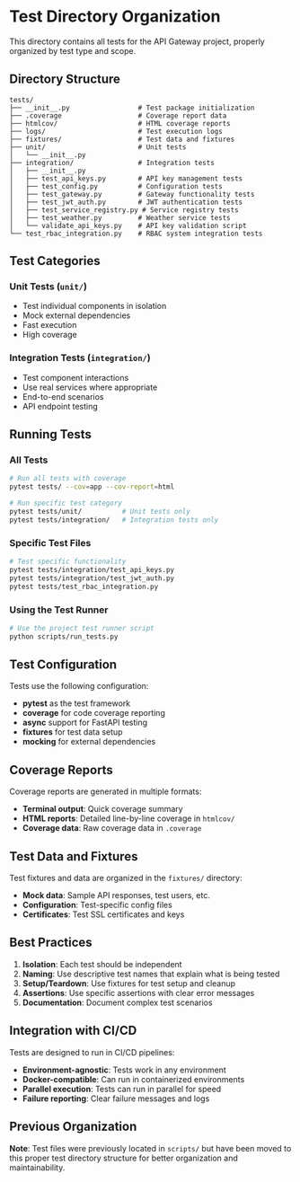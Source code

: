 # Test Directory Organization

This directory contains all tests for the API Gateway project, properly organized by test type and scope.

## Directory Structure

```
tests/
├── __init__.py                 # Test package initialization
├── .coverage                   # Coverage report data
├── htmlcov/                    # HTML coverage reports
├── logs/                       # Test execution logs
├── fixtures/                   # Test data and fixtures
├── unit/                       # Unit tests
│   └── __init__.py
├── integration/                # Integration tests
│   ├── __init__.py
│   ├── test_api_keys.py        # API key management tests
│   ├── test_config.py          # Configuration tests
│   ├── test_gateway.py         # Gateway functionality tests
│   ├── test_jwt_auth.py        # JWT authentication tests
│   ├── test_service_registry.py # Service registry tests
│   ├── test_weather.py         # Weather service tests
│   └── validate_api_keys.py    # API key validation script
└── test_rbac_integration.py    # RBAC system integration tests
```

## Test Categories

### Unit Tests (`unit/`)
- Test individual components in isolation
- Mock external dependencies
- Fast execution
- High coverage

### Integration Tests (`integration/`)
- Test component interactions
- Use real services where appropriate
- End-to-end scenarios
- API endpoint testing

## Running Tests

### All Tests
```bash
# Run all tests with coverage
pytest tests/ --cov=app --cov-report=html

# Run specific test category
pytest tests/unit/          # Unit tests only
pytest tests/integration/   # Integration tests only
```

### Specific Test Files
```bash
# Test specific functionality
pytest tests/integration/test_api_keys.py
pytest tests/integration/test_jwt_auth.py
pytest tests/test_rbac_integration.py
```

### Using the Test Runner
```bash
# Use the project test runner script
python scripts/run_tests.py
```

## Test Configuration

Tests use the following configuration:
- **pytest** as the test framework
- **coverage** for code coverage reporting
- **async** support for FastAPI testing
- **fixtures** for test data setup
- **mocking** for external dependencies

## Coverage Reports

Coverage reports are generated in multiple formats:
- **Terminal output**: Quick coverage summary
- **HTML reports**: Detailed line-by-line coverage in `htmlcov/`
- **Coverage data**: Raw coverage data in `.coverage`

## Test Data and Fixtures

Test fixtures and data are organized in the `fixtures/` directory:
- **Mock data**: Sample API responses, test users, etc.
- **Configuration**: Test-specific config files
- **Certificates**: Test SSL certificates and keys

## Best Practices

1. **Isolation**: Each test should be independent
2. **Naming**: Use descriptive test names that explain what is being tested
3. **Setup/Teardown**: Use fixtures for test setup and cleanup
4. **Assertions**: Use specific assertions with clear error messages
5. **Documentation**: Document complex test scenarios

## Integration with CI/CD

Tests are designed to run in CI/CD pipelines:
- **Environment-agnostic**: Tests work in any environment
- **Docker-compatible**: Can run in containerized environments
- **Parallel execution**: Tests can run in parallel for speed
- **Failure reporting**: Clear failure messages and logs

## Previous Organization

**Note**: Test files were previously located in `scripts/` but have been moved to this proper test directory structure for better organization and maintainability.
